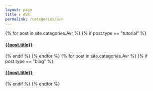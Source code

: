 ```yaml
---
layout: page
title : AVR
permalink: /categories/avr
---
```

<div id="archives">
    {% for post in site.categories.Avr %}
        {% if post.type == "tutorial" %}
            <article class="archive-item">
                <h4><a href="{{ site.baseurl }}{{ post.url }}">{{post.title}}</a></h4>
            </article>
        {% endif %}
    {% endfor %}
    {% for post in site.categories.Avr %}
        {% if post.type == "blog" %}
            <article class="archive-item">
                <h4><a href="{{ site.baseurl }}{{ post.url }}">{{post.title}}</a></h4>
            </article>
        {% endif %}
    {% endfor %}
</div>
